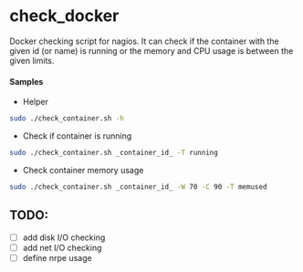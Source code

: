 check_docker
=========
Docker checking script for nagios.
It can check if the container with the given id (or name) is running or the memory and CPU usage is between the given limits.

#### Samples

- Helper
```sh
sudo ./check_container.sh -h 
```
- Check if container is running
```sh
sudo ./check_container.sh _container_id_ -T running 
```
- Check container memory usage
```sh
sudo ./check_container.sh _container_id_ -W 70 -C 90 -T memused
```


TODO:
-----
- [ ] add disk I/O checking
- [ ] add net I/O checking
- [ ] define nrpe usage
